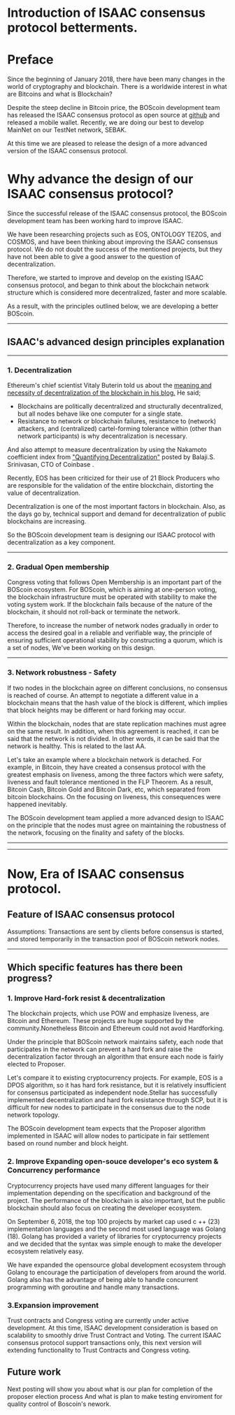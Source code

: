 # **Introduction of ISAAC consensus protocol betterments.**

# Preface

Since the beginning of January 2018, there have been many changes in the world of cryptography and blockchain. There is a worldwide interest in what are Bitcoins and what is Blockchain? 

Despite the steep decline in Bitcoin price, the BOScoin development team has released the ISAAC consensus protocol as open source at [github](github.com/bosnet) and released a mobile wallet.
Recently, we are doing our best to develop MainNet on our TestNet network, SEBAK.

At this time we are pleased to release the design of a more advanced version of the ISAAC consensus protocol.

# Why advance the design of our ISAAC consensus protocol? 

Since the successful release of the ISAAC consensus protocol, the BOScoin development team has been working hard to improve ISAAC.

We have been researching projects such as EOS, ONTOLOGY TEZOS, and COSMOS, and have been thinking about improving the ISAAC consensus protocol.
We do not doubt the success of the mentioned projects, but they have not been able to give a good answer to the question of decentralization.

Therefore, we started to improve and develop on the existing ISAAC consensus protocol, and began to think about the blockchain network structure which is considered more decentralized, faster and more scalable.

As a result, with the principles outlined below, we are developing a better BOScoin.
*****
## ISAAC's advanced design principles explanation 
*****
### 1. Decentralization

Ethereum's chief scientist Vitaly Buterin told us about the [meaning and necessity of decentralization of the blockchain in his blog.](https://medium.com/@VitalikButerin/the-meaning-of-decentralization-a0c92b76a274) He said;

* Blockchains are politically decentralized and structurally decentralized, but all nodes behave like one computer for a single state.
* Resistance to network or blockchain failures, resistance to (network) attackers, and (centralized) cartel-forming tolerance within (other than network participants) is why decentralization is necessary.

And also attempt to measure decentralization by using the Nakamoto coefficient index from ["Quantifying Decentralization"](https://news.earn.com/quantifying-decentralization-e39db233c28e) posted by Balaji.S. Srinivasan, CTO of Coinbase .

Recently, EOS has been criticized for their use of 21 Block Producers who are responsible for the validation of the entire blockchain, distorting the value of decentralization.

Decentralization is one of the most important factors in blockchain. Also, as the days go by, technical support and demand for decentralization of public blockchains are increasing.

So the BOScoin development team is designing our ISAAC protocol with decentralization as a key component.
*****

### 2. Gradual Open membership

Congress voting that follows Open Membership is an important part of the BOScoin ecosystem. For BOScoin, which is aiming at one-person voting, the blockchain infrastructure must be operated with stability to make the voting system work.
If the blockchain fails because of the nature of the blockchain, it should not roll-back or terminate the network.

Therefore, to increase the number of network nodes gradually in order to access the desired goal in a reliable and verifiable way, the principle of ensuring sufficient operational stability by constructing a quorum, which is a set of nodes, We've been working on this design.
*****

### 3. Network robustness -  Safety

If two nodes in the blockchain agree on different conclusions, no consensus is reached of course. An attempt to negotiate a different value in a blockchain means that the hash value of the block is different, which implies that block heights may be different or hard forking may occur.

Within the blockchain, nodes that are state replication machines must agree on the same result.
In addition, when this agreement is reached, it can be said that the network is not divided. In other words, it can be said that the network is healthy. This is related to the last AA.

Let's take an example where a blockchain network is detached. For example, in Bitcoin, they have created a consensus protocol with the greatest emphasis on  liveness, among the three factors which were safety, liveness and fault tolerance mentioned in the FLP Theorem. As a result, Bitcoin Cash, Bitcoin Gold and Bitcoin Dark, etc, which separated from bitcoin blockchains. On the focusing on liveness, this consequences were happened inevitably.

The BOScoin development team applied a more advanced design to ISAAC on the principle that the nodes must agree on maintaining the robustness of the network, focusing on the finality and safety of the blocks.
*****
*****

# Now, Era of ISAAC consensus protocol.
## Feature of ISAAC consensus protocol
Assumptions: Transactions are sent by clients before consensus is started, and stored temporarily in the transaction pool of BOScoin network nodes.  
*****

## Which specific features has there been progress?
### **1. Improve Hard-fork resist & decentralization**
The blockchain projects, which use POW and emphasize liveness, are Bitcoin and Ethereum. These projects are huge supported by the community.Nonetheless Bitcoin and Ethereum could not avoid Hardforking.

Under the principle that BOScoin network maintains safety, each node that participates in the network can prevent a hard fork and raise the decentralization factor through an algorithm that ensure each node is fairly elected to Proposer.

Let's compare it to existing cryptocurrency projects. For example, EOS is a DPOS algorithm, so it has hard fork resistance, but it is relatively insufficient for consensus participated as independent node.Stellar has successfully implemented decentralization and hard fork resistance through SCP, but it is difficult for new nodes to participate in the consensus due to the node network topology.

The BOScoin development team expects that the Proposer algorithm implemented in ISAAC will allow nodes to participate in fair settlement based on round number and block height.

### **2. Improve Expanding open-souce developer's eco system & Concurrency performance** 
Cryptocurrency projects have used many different languages for their implementation depending on the specification and background of the project.
The performance of the blockchain is also important, but the public blockchain should also focus on creating the developer ecosystem.

On September 6, 2018, the top 100 projects by market cap used c ++ (23) implementation languages ​​and the second most used language was Golang (18).
Golang has provided a variety of libraries for cryptocurrency projects and we decided that the syntax was simple enough to make the developer ecosystem relatively easy.

We have expanded the opensource global development ecosystem through Golang to encourage the participation of developers from around the world.
Golang also has the advantage of being able to handle concurrent programming with goroutine and handle many transactions.

### **3.Expansion improvement** 
Trust contracts and Congress voting are currently under active development.
At this time, ISAAC development consideration is based on scalability to smoothly drive Trust Contract and Voting.
The current ISAAC consensus protocol support transactions only, this next version will extending functionality to Trust Contracts and Congress voting.

## Future work 
Next posting will show you about what is our plan for completion of the proposer election process And what is plan to make testing enviroment for quality control of Boscoin's nework.
